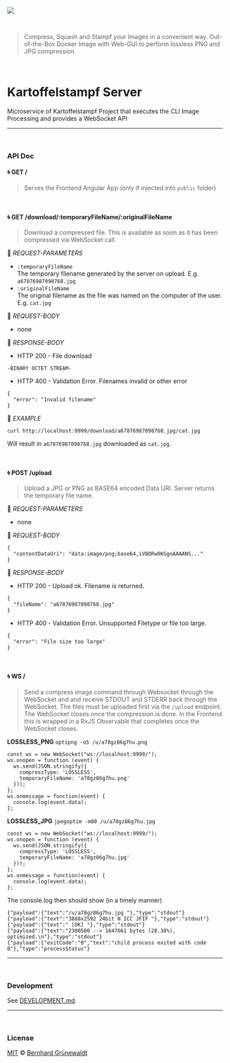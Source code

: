 [![](https://codeclou.github.io/kartoffelstampf/img/kartoffelstampf.svg)](https://github.com/codeclou/kartoffelstampf/)

&nbsp;

> Compress, Squash and Stampf your Images in a convenient way. Out-of-the-Box Docker Image with Web-GUI to perform lossless PNG and JPG compression.

&nbsp;

# Kartoffelstampf Server

Microservice of Kartoffelstampf Project that executes the CLI Image Processing and provides a WebSocket API

-----

&nbsp;

### API Doc

#### :cyclone: GET /

> Serves the Frontend Angular App (only if injected into `public` folder)

&nbsp;

#### :cyclone: GET /download/:temporaryFileName/:originalFileName

> Download a compressed file. This is available as soon as it has been compressed via WebSocket call.

:small_red_triangle: *REQUEST-PARAMETERS*

 * `:temporaryFileName` <br> The temporary filename generated by the server on upload. E.g. `a67876987098768.jpg`
 * `:originalFileName` <br> The original filename as the file was named on the computer of the user. E.g. `cat.jpg`

:small_orange_diamond: *REQUEST-BODY*

 * none

:small_blue_diamond: *RESPONSE-BODY*

 * HTTP 200 - File download

```
-BINARY OCTET STREAM-
```

 * HTTP 400 - Validation Error. Filenames invalid or other error

```
{
  "error": "Invalid filename"
}
```

:large_orange_diamond: *EXAMPLE*

```
curl http://localhost:9999/download/a67876987098768.jpg/cat.jpg
```

Will result in `a67876987098768.jpg` downloaded as `cat.jpg`.

&nbsp;

#### :cyclone: POST /upload

> Upload a JPG or PNG as BASE64 encoded Data URI. Server returns the temporary file name.

:small_red_triangle: *REQUEST-PARAMETERS*

 * none

:small_orange_diamond: *REQUEST-BODY*

```
{
  "contentDataUri": "data:image/png;base64,iVBORw0KGgoAAAANS..."
}
```

:small_blue_diamond: *RESPONSE-BODY*

 * HTTP 200 - Upload ok. Filename is returned.

```
{
  "fileName": "a67876987098768.jpg"
}
```

 * HTTP 400 - Validation Error. Unsupported Filetype or file too large.

```
{
  "error": "File size too large"
}
```

&nbsp;

#### :cyclone: WS /

> Send a compress image command through Websocket through the WebSocket and and receive STDOUT and STDERR back through the WebSocket. The files must be uploaded first via the `/upload` endpoint. The WebSocket closes once the compression is done. In the Frontend
this is wrapped in a RxJS Observable that completes once the WebSocket closes.


**LOSSLESS_PNG** `optipng -o5 /u/a78gz86g7hu.png`

```
const ws = new WebSocket("ws://localhost:9999/");
ws.onopen = function (event) {
  ws.send(JSON.stringify({
    compressType: 'LOSSLESS',
    temporaryFileName: 'a78gz86g7hu.png'
  }));
};
ws.onmessage = function(event) {
  console.log(event.data);
};
```

**LOSSLESS_JPG** `jpegoptim -m80 /u/a78gz86g7hu.jpg`

```
const ws = new WebSocket("ws://localhost:9999/");
ws.onopen = function (event) {
  ws.send(JSON.stringify({
    compressType: 'LOSSLESS',
    temporaryFileName: 'a78gz86g7hu.jpg'
  }));
};
ws.onmessage = function(event) {
  console.log(event.data);
};
```

The console.log then should show (in a timely manner)

```
{"payload":{"text":"/u/a78gz86g7hu.jpg "},"type":"stdout"}
{"payload":{"text":"3888x2592 24bit N ICC JFIF "},"type":"stdout"}
{"payload":{"text":" [OK] "},"type":"stdout"}
{"payload":{"text":"2300500 --> 1647661 bytes (28.38%), optimized.\n"},"type":"stdout"}
{"payload":{"exitCode":"0","text":"child process exited with code 0"},"type":"processStatus"}
```

-----

&nbsp;

### Development

See [DEVELOPMENT.md](./DEVELOPMENT.md).

-----

&nbsp;

### License

[MIT](./LICENSE) © [Bernhard Grünewaldt](https://github.com/clouless)
